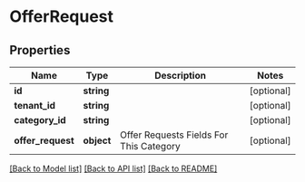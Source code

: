 # OfferRequest

## Properties
Name | Type | Description | Notes
------------ | ------------- | ------------- | -------------
**id** | **string** |  | [optional] 
**tenant_id** | **string** |  | [optional] 
**category_id** | **string** |  | [optional] 
**offer_request** | **object** | Offer Requests Fields For This Category | [optional] 

[[Back to Model list]](../../README.md#documentation-for-models) [[Back to API list]](../../README.md#documentation-for-api-endpoints) [[Back to README]](../../README.md)

